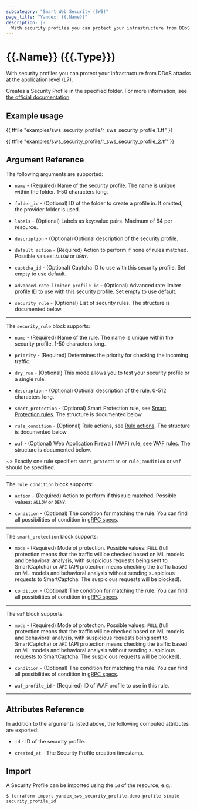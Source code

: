 ```yaml
---
subcategory: "Smart Web Security (SWS)"
page_title: "Yandex: {{.Name}}"
description: |-
  With security profiles you can protect your infrastructure from DDoS attacks at the application level (L7).
---
```


# {{.Name}} ({{.Type}})

With security profiles you can protect your infrastructure from DDoS attacks at the application level (L7).

Creates a Security Profile in the specified folder. For more information, see [the official documentation](https://yandex.cloud/docs/smartwebsecurity/concepts/profiles).


## Example usage

{{ tffile "examples/sws_security_profile/r_sws_security_profile_1.tf" }}

{{ tffile "examples/sws_security_profile/r_sws_security_profile_2.tf" }}

## Argument Reference

The following arguments are supported:

* `name` - (Required) Name of the security profile. The name is unique within the folder. 1-50 characters long.

* `folder_id` - (Optional) ID of the folder to create a profile in. If omitted, the provider folder is used.

* `labels` - (Optional) Labels as key:value pairs. Maximum of 64 per resource.

* `description` - (Optional) Optional description of the security profile.

* `default_action` - (Required) Action to perform if none of rules matched. Possible values: `ALLOW` or `DENY`.

* `captcha_id` - (Optional) Captcha ID to use with this security profile. Set empty to use default.

* `advanced_rate_limiter_profile_id` - (Optional) Advanced rate limiter profile ID to use with this security profile. Set empty to use default.

* `security_rule` - (Optional) List of security rules. The structure is documented below.

---

The `security_rule` block supports:

* `name` - (Required) Name of the rule. The name is unique within the security profile. 1-50 characters long.

* `priority` - (Required) Determines the priority for checking the incoming traffic.

* `dry_run` - (Optional) This mode allows you to test your security profile or a single rule.

* `description` - (Optional) Optional description of the rule. 0-512 characters long.

* `smart_protection` - (Optional) Smart Protection rule, see [Smart Protection rules](https://yandex.cloud/en/docs/smartwebsecurity/concepts/rules#smart-protection-rules). The structure is documented below.

* `rule_condition` - (Optional) Rule actions, see [Rule actions](https://yandex.cloud/en/docs/smartwebsecurity/concepts/rules#rule-action). The structure is documented below.

* `waf` - (Optional) Web Application Firewall (WAF) rule, see [WAF rules](https://yandex.cloud/en/docs/smartwebsecurity/concepts/rules#waf-rules). The structure is documented below.

~> Exactly one rule specifier: `smart_protection` or `rule_condition` or `waf` should be specified.

---

The `rule_condition` block supports:

* `action` - (Required) Action to perform if this rule matched. Possible values: `ALLOW` or `DENY`.

* `condition` - (Optional) The condition for matching the rule. You can find all possibilities of condition in [gRPC specs](https://github.com/yandex-cloud/cloudapi/blob/master/yandex/cloud/smartwebsecurity/v1/security_profile.proto).

---

The `smart_protection` block supports:

* `mode` - (Required) Mode of protection. Possible values: `FULL` (full protection means that the traffic will be checked based on ML models and behavioral analysis, with suspicious requests being sent to SmartCaptcha) or `API` (API protection means checking the traffic based on ML models and behavioral analysis without sending suspicious requests to SmartCaptcha. The suspicious requests will be blocked).

* `condition` - (Optional) The condition for matching the rule. You can find all possibilities of condition in [gRPC specs](https://github.com/yandex-cloud/cloudapi/blob/master/yandex/cloud/smartwebsecurity/v1/security_profile.proto).

---

The `waf` block supports:

* `mode` - (Required) Mode of protection. Possible values: `FULL` (full protection means that the traffic will be checked based on ML models and behavioral analysis, with suspicious requests being sent to SmartCaptcha) or `API` (API protection means checking the traffic based on ML models and behavioral analysis without sending suspicious requests to SmartCaptcha. The suspicious requests will be blocked).

* `condition` - (Optional) The condition for matching the rule. You can find all possibilities of condition in [gRPC specs](https://github.com/yandex-cloud/cloudapi/blob/master/yandex/cloud/smartwebsecurity/v1/security_profile.proto).

* `waf_profile_id` - (Required) ID of WAF profile to use in this rule.

---

## Attributes Reference

In addition to the arguments listed above, the following computed attributes are exported:

* `id` - ID of the security profile.

* `created_at` - The Security Profile creation timestamp.

## Import

A Security Profile can be imported using the `id` of the resource, e.g.:

```
$ terraform import yandex_sws_security_profile.demo-profile-simple security_profile_id
```
